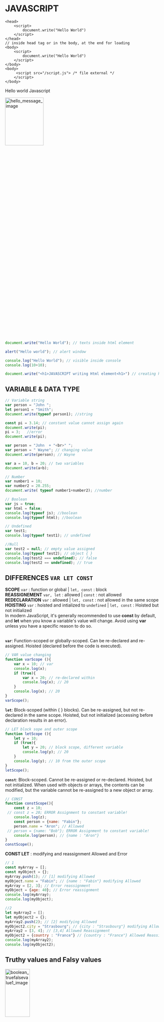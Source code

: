# JAVASCRIPT 

```JS
<head>
    <script>
        document.write("Hello World")
    </script>
</head>
// inside head tag or in the body, at the end for loading 
<body>
    <script>
        document.write("Hello World")
    </script>
</body>
<body>
     <script src="/script.js"> /* file external */
    </script>
</body>
```

Hello world Javascript<br>

<img src="images/hello_message.PNG" alt="hello_message_image" width="50%" height="20%"><br>

```js
document.write("Hello World"); // texts inside html element

alert("Hello world"); // alert window

console.log("Hello World"); // visible inside console
console.log(10+10);

document.write("<h1>JAVASCRIPT writing Html element<h1>") // creating html tag 
```

## VARIABLE & DATA TYPE

```js
// Variable string
var person = "John ";
let person1 = "Smith";
document.write(typeof person1); //string

const pi = 3.14; // constant value cannot assign again
document.write(pi); 
pi = 3;   //error
document.write(pi); 

var person = "John  + "<br>" ";
var person = " Wayne"; // changing value
document.write(person); // Wayne

var a = 10, b = 20; // two variables
document.write(a+b);

// Number
var number1 = 10;
var number2 = 20.255;
document.write( typeof number1+number2); //number

// Boolean
var js = true;
var html = false;
console.log(typeof js); //boolean
console.log(typeof html); //boolean

// Undefined
var test1;
console.log(typeof test1); // undefined

//Null
var test2 = null; // empty value assigned
console.log(typeof test2); // object { }
console.log(test2 === undefined); // false
console.log(test2 == undefined); // true
```
## DIFFERENCES `VAR LET CONST`
**SCOPE** `var` : function or global | `let, const` : block<br>
**REASSIGNEMENT** `var, let` : allowed | `const` : not allowed<br>
**REDECLARATION** `var` : allowed | `let, const` : not allowed in the same scope<br>
**HOISTING** `var` : hoisted and intialized to `undefined` | `let, const` : Hoisted but not initialized<br>
In modern JavaScript, it's generally recommended to use **const** by default, and **let** when you know a variable's value will change. Avoid using **var** unless you have a specific reason to do so.<br>
<br>

**`var`**: Function-scoped or globally-scoped. Can be re-declared and re-assigned. Hoisted (declared before the code is executed).<br>

```js
// VAR value changing
function varScope (){
    var x = 10; // var
    console.log(x);
    if (true){
        var x = 20; // re-declared within 
        console.log(x); // 20
    }
    console.log(x); // 20
}
varScope();
```
**`let`**: Block-scoped (within { } blocks). Can be re-assigned, but not re-declared in the same scope. Hoisted, but not initialized (accessing before declaration results in an error).<br>

```js
// LET block sope and outer scope
function letScope (){
    let y = 10;
    if (true){
        let y = 20; // block scope, different variable
        console.log(y); // 20
    }
    console.log(y); // 10 from the outer scope
}
letScope();
```
**`const`**: Block-scoped. Cannot be re-assigned or re-declared. Hoisted, but not initialized. When used with objects or arrays, the contents can be modified, but the variable cannot be re-assigned to a new object or array.<br>

```js
// CONST
function constScope(){
    const z = 10;
 // const z = 20; ERROR Assignment to constant variable!
    console.log(z);
    const person = {name: "Fabin"};
    person.name = "Aron"; // Allowed
 // person = {name: "Bob"}; ERROR Assignment to constant variable!
    console.log(person); // {name : "Aron"}
}
constScope();
```

**CONST LET** : modifying and reassignment Allowed and Error

```js
// 1
const myArray = [];
const myObject = {};
myArray.push(1); // [1] modifying Allowed
myObject.name = "Fabin"; // {name : "Fabin"} modifying Allowed
myArray = [2, 3]; // Error reassignment
myObject = {age: 40}; // Error reassignment
console.log(myArray);
console.log(myObject);

//2
let myArray2 = [];
let myObject2 = {};
myArray2.push(2); // [2] modifying Allowed
myObject2.city = "Strasbourg"; // {city : "Strasbourg"} modifying Allowed
myArray2 = [3, 4]; // [3,4] Allowed Reassignment
myObject2 = {country : "France"} // {country : "France"} Allowed Reassignment
console.log(myArray2);
console.log(myObject2);
```

## Truthy values and Falsy values <br>

<img src="images/boolean_truefalsevalue1.PNG" alt="boolean_truefalsevalue1_image" width="40%" height="20%"><br>

Truthy values : `numbers > 0, 'abs' not empty string('a space inside a string is true as well'), {} objects, arrays[], function(){}, date()`. <br>
Falsy values : `0, '', undefined, null, Nan`. <br>

```js
// Boolean false values
console.log(Boolean(0));
console.log(Boolean(''));
console.log(Boolean(undefined));
console.log(Boolean(null));
console.log(Boolean(NaN));

// Boolean true values
console.log(Boolean(2));
console.log(Boolean('abs'));
console.log(Boolean({}));
```
In a condition always return a boolean value true or false.
```js
// 1
const chocolates = 0;
if(chocolates){
    console.log('Yes I have chocolates');
}else{
    console.log('No I dont have anything'); // if condition false so this runs
}

// 2
let fruitName;
if(fruitName){
    console.log('Fruit name available');
}else{
    console.log('No fruit name available'); // if condition false so this runs
}

// 2.1
let fruitName = 'Apple'; // codition is true here, if runs
```
**Not ! symbole** converting false values into true for execution. <br>
<img src="images/boolean_falsevalueto_true.PNG" alt="boolean_falsevalueto_true_image" width="60%" height="20%"><br>

```js
// 1
a = 0;
b = "";
c = undefined;
d = null;
e = NaN;
if(!a && !b && !c && !d && !e){ // conditions are true
    console.log("a: " +a, "b: " +b, "c: " +c, "d: " +d, "e: " +e);
}else{
    console.log("Else one of this condition is turning false here!")
}

// 2
let data = 'DataPassing';
if(!data){
    console.log(`Sorry! no records`);
}else{
    console.log(`Do something ${data}`);  // execute here, condition False
}
```

## Undefined - Null

```js
let a;
let b = null;

myFunction(a); // calls the myFunction with the value of a, which is undefined.
myFunction(b); // calls the myFunction with the value of b, which is null.
function myFunction(DefualtVal){
    console.log(DefualtVal);
}

// 2
myFunction(a); // 10
myFunction(b); // null
function myFunction(DefualtVal = 10){
    console.log(DefualtVal);
}
```

## OPERATOR <br>
`Arithmetic Operators` : <br>
**`+`** Addition <br>
**`-`** Substraction <br>
**`*`** Multiplication <br>
**`/`** Division <br>
**`%`** Modulus <br>
**`++`** Increment <br>
**`--`** Decrement <br>
**`**`** Exponentiation <br>

```js
var a = 10;
var b = 20;
document.write(a+b); // 30
document.write(a-b); // -20
document.write(a/b); // 0.5
document.write(a*b); // 200
document.write(10/3); // 1 remainder
document.write(20/3); // 2 remainder

var a = 20;
a++; // a = a+1;
document.write(a); // 21

var a = 20;
a--; // a-1
document.write(a); // 19

document.write(3 ** 2); // 9 squre
document.write(3 ** 3); // 27 cube
```

## `Assignment Operators` : <br>
`=` Assign: **x = 10** <br>
`+=` Add and Assign:  **x += 4** -> x= x + 4 <br>
`-=` Substract and Assign:  **x -= 4** -> x= x - 4 <br>
`*=` Multiply and Assign:  **x `*=` 4** -> x= x * 4 <br>
`/=` Divide and Assign:  **x /= 4** -> x= x / 4 <br>
`%=` Modulus and Assign:  **x %= 4** -> x= x % 4 <br>

```js
// +=
var a = 10;
var b = a += 4;
document.write(b); // 14

// *=
var a = 10;
var b = a *= 4;
console.log(b); // 40

// /=
var a = 10;
a /= 4;
document.write(a); // 2.5

// %=
var a = 10;
a %= 4;
document.write(a); // 2 remainder
```

## `Comarison Operators` : <br>
`==` Equal to: **a == b** <br>
`===` Identical: **a === b** <br>
`!=` Not equal to: **a != b** <br>
`>` Greater than: **a > b** <br>
`<` Less than: **a < b** <br>
`>=` Greater than or equal to: **a >= b** <br>
`<=` Less than or equal to: **a <= b** <br>

```js
/*  == Loose Equality: Checks if values are equal (may convert data types).
    === Strict Equality: Checks if values and data types are equal (no conversion).*/

// ==
var a = 20;
var b = 10;
document.write(a == b); // false (b=20 //true)

// === datatype
var a = 20;
var b = "20";
document.write(a === b); // false (datatype b is a string but a==b true)

var a = 10;
var b = 20;
document.write(a != b); // true
document.write(a > b); // false
document.write(a >= b); // false
```
## Type Coercion <br>
`String Coercion`: It occurs when the string is combined with the non-string using (+). JavaScript converts numbers and booleans into strings before concatenation.<br>
`Number Coercion`: JavaScript converts the string into a number before operating.<br>
`Boolean Coercion`: JavaScript treats the true value as ‘1’ and the false value as ‘0’.<br>
```js
// String Coercion
console.log("5" + 2); // "52"
console.log("5" + true); // "5true"

// Number Coercion
console.log("5" - 2); // 3
console.log("5" * 2); // 10
console.log("10" / "2");  // 5

// Boolean Coercion
console.log(Boolean("hello")); // true
console.log(Boolean(0)); // false
console.log(Boolean([])); // true

// ==
console.log(0 == "0"); // true
console.log(0 == false); // true
console.log(" " + 0 == 0); // true

// Null
console.log(null == undefined); // true
console.log(null === undefined); // false
console.log(null + 1); // 1

// NaN : NaN is not equal to itself, so the isNaN() function is the preferred way to check for NaN
console.log(NaN == NaN); // false
console.log(isNaN(NaN)); // true
```
Best Practices
```js
// Best Practices
console.log(5 === "5"); // false

console.log(Number("123")); // 123

// only non-null and defined values are considered valid.
if(value !== null && value !== undefined){
    console.log("Value exist");
}

console.log(parseInt("42px")); // 42

console.log(parseFloat("3.14abc")); // 3.14

// check if a value is NaN instead of comparing it directly
if(isNan(value)){
    console.log("Invalid number");
}
```

## LOGICAL OPERATOR <br>
`&&` Logical **and**: True -> **Both statements are true** <br>
`||` Logical **or**: True -> **One of the statement is true** <br>
`!` Logical **not**: **Opposite result** <br>

```js
// && :both or many conditions
var a = 10;
var b = 20;
document.write(a == 10 && b == 20); // true document.write(true)

// || pipe or OR :any of one codition true check
var a = 50;
var b = 20;
document.write(a == 10 || b == 20); // true

// ! Opposite result
var a = 50;
var b = 20;
document.write(!(b == 20)); // false 
```
## IF ELSE conditional statement <br>
Once an if or else if condition is true, the remaining conditions in the chain are not evaluated. After a true condition is found, the rest of the else if and else blocks are skipped entirely.
```js
if (condition true) {
    execute;
    }
```
```js
// 1
var a = 0;
if(a > 0){
    document.write("Positive number");
}else if(a < 0){
    document.write("Negative number");
}else{
    document.write("Its Zero");
}

// 2 if if if every condition
var a = 1;
var b = 2;
var c = 3;

if(a > 0){
    document.write("Value is " + a + "<br>"); // + string concatenation
}
if(b > 0){
    document.write(`Value is  ${b} <br>`); // ` template literals
}
if(c > 0){
    document.write(`Valus is ${c} <br>`);
}
```

## SWITCH <br>
Each `case label` got specific value. If the `expression's value is strictly equal (===)` to value1, the code will be executed.<br>
If omit `break`, the code will "fall through" to the next case, even if its value doesn't match the expression (unless you intentionally want fall-through behavior) <br>
`default` label is optional. It specifies the code to execute if the expression doesn't match any of the case values. <br>

```js
switch (expression){
    case value1:
        code 1; // execute if expression === value1
        break;
    case value2:
        code 2;
        break;
    case value3:
        code 3;
        break;
    default:
        code default;
        break;
}
```
```js
// 1
var a = "a";

switch(a){
    case "A":
        document.write("Apple"); // "A" Apple 
        break;
    case "B":
        document.write("Butter");
        break;
    case "C":
        document.write("Cat");
        break;
    default:
        document.write("Nothing matching"); // "a" false
}

// 2
let day = 2;
let dayName; //

switch(day){
    case 1:
        dayName = "Monday";
        break;
    case 2:
        dayName = "Friday";
        break;
    default:
        dayName = "Invalid day";
}
document.write(`${dayName}`); // Friday

// 3 true boolean
let score = 85;
let grade;

switch(true){
    case score >= 90:
        grade = 'A';
        break;
    case score >= 80:
        grade = 'B';
        break;
    default:
        grade = c;
}
document.write(grade); // B

// 4 using function
function getStatus(code){
    switch(code * 2){
        case 200:
            return "OK";
        case 404:
            return "Not Found";
        default:
            return "Unknown";
    }
}
document.write(getStatus(100)); // OK
```

## LOOP
Run the same code over and over again, each time with a different value. <br>
`for` - loops through a block of code a number of times. <br>
`while` - loops through a block of code while a specified condition is true. <br>
`do/while` - also loops through a block of code while a specified condition is true. <br>
`foreach` - 
`for/in` - loops through the properties of an object. <br>
`for/of` - loops through the values of an iterable object. <br>

```js
for (initialization; condition; update){
    code to be executed;
}
```
```js
// for
for(let i=1; i<=5; i++){
    document.write(i + "<br>"); // 12345
}
```
```js
// while
var i = 10;
while(i >= 5){
    document.write(i + "<br>"); // 10 9 8 7 6 5
    i--;
}
```
```js
// do while
var i = 10;
do{
    document.write(i + "<br>"); // 10 9 8 7 6 5
    i--;
}while (i >= 5);
```

## OBJECT
**FOR IN** <br>
for...in is designed for iterating over object properties, not arrays (although it can be used with arrays, it's generally not recommended). <br>

```js
for (var keyvalue in object){
    code to be executed
}
```
```js
var myObject2 = {
    firstname: "Fabin",
    lastname: "Riza",
    Age: 40,
    emai: "fabinriza1@yahoo.co.in"
};
for(key in myObject2){
    document.write(myObject2[key]); // Fabin bla ....!
}
```
```js
// function inside
var myObject = {
    firstname: 'Fabin',
    lastname: 'Riza',
    age: 40,
    email: 'fabinriza1@yahoo.co.in',
    hobies: ['Run', 'Gym', 'Ride'],
    living: {
        'city': 'Strasbourg',
        'country': 'France'
    },
    salary: function(){
        return 200000;
    },
    fullname: function(){
        return this.firstname + " " + this.lastname;
    }
};
 document.write(myObject.fullname()); // Fabin Riza
 document.write(myObject.living.city); // Strasbourg
```
another way to make object
```js
var person = new Object();
person.firstname = 'Fabin';
person.lastname = 'Riza';
person.age = 25;
person.fullname = function(){
    return this.firstname + " " + this.lastname;
};
document.write(person.firstname); // Fabin
document.write(person.fullname()); // Fabin RIza
```
```js
// function checked, if else and Ternery
var myObject = new Object();
myObject.firstname = 'Fabin';
myObject.lastname = 'Riza';
myObject.age = 25;
myObject.fullname = function(){
    return this.firstname + " " + this.lastname;
};
for(var key in myObject){
    if(typeof myObject[key] === 'function'){
        document.write(key +" : "+ myObject[key]() + "<br>");
    }else{
        document.write(key +" : "+ myObject[key] + "<br>");
    }
}

// 2 
for (var key in myObject){
    let value = (typeof myObject[key] === 'function') ? myObject[key]() : myObject[key];
    document.write(key + " : " + value + "<br>");
}
```
## FUNCTION <br>
```js
function name(parameter){
}
name(argument);
```
**...rest parameter**<br>
Rest parameter `(...name)`: collects idefinite arguments into an array, must be the last parameter. Useful when argument count is unknown.
```js
function calcultaCart(...num){
    return num;
}
document.write(calcultaCart(20,40,15,24));
```
```js
// default value in parameter and overwriting
function hello(firstname = "defaultvalue1", lastname = "defualtvalue2"){
    document.write("Hi " +firstname+ " " +lastname)
}
hello(); // without values, Hi defualtvalue1...
hello("fabin", "riza"); // Hi Fab.... overwriting
```
```js
// return
function sum(num1, num2) {
    return num1+ num2;
}
var resultFunction = sum(1,2); // value returned to this function and stored in a variable
document.write(resultFunction);  // 3

// 2
function sum(math, econ, comp){
    let sum = math + econ + comp;
    return sum
}
function percentage(total){
    let percent = total/300 * 100;
    document.write(percent + " %"); // 76.6 %
}
let totalMark = sum(80, 70, 80);
percentage(totalMark);
```

## Return
The return value can be of any data type, including numbers, strings, objects, arrays or even functions.
```js
let res1 = fun(10,20);
function fun(x,y){
    x+y;
}
console.log(res1); // undefined 

// return
let res1 = fun(10,20);
function fun(x,y){
    return x+y;
}
console.log(res1); // 30 !!!
```

```js
// return
function calculateFactorial(number){
    if(isNaN(number) || number < 0){
        return 'Invalid input !' // if true result = Invalid input !
    }
    if(number === 0 || number === 1){
        return 1;
    }
    let factorial = 1;
    for(let i=2; i<=number; i++){
        factorial *= i;
    }
    return factorial;
}
const result = calculateFactorial(4); // 4!=4∗3∗2∗1=24
console.log(result);
```
```js
// return
let res = fun();
function fun(){
    let i = 1;
    while(i){
        document.write(i+"<br>"); //1 2 3 4
        if(i === 4){
            return;
        }
        document.write(i+"<br>"); //1 2 3
        i++
    }
    document.write("Hello"); // return avoid this execution 
}
```

```js
// RETURN: arrays or objects are used to return MULTIPLE VALUE
function getData(){
    let firstname = 'Fabin ',
    lastname = 'Riza ',
    age ='40 ',
    occupation = 'Developpeur '

    return [firstname, lastname, age, occupation] // return multiple values
}
const [firstname, lastname, age, occupation] = getData();  // values 
document.write(`F : ${firstname} L : ${lastname} A : ${age} W : ${occupation}`);

```

## Callback
```JS
// 3 callback included anonymous 
// 100 Hello 60 HI 60 blabla
function sayHello(){
    document.write("Hello <br>");
}
function sayHi(){
    document.write("Hi <br>")
}
function add(num1, num2, callback){     // callback
    document.write(num1 + num2 + " ");
    callback();
}
let a = 80;
let b = 20;
add(a, b, sayHello); // 100 Hello
add(50, 10, sayHi); // 60 HI 
add(50, 10, function(){
    document.write("anonymous function"); // 60 blabla
});
```

## ARRAY <br>
```js
var animal = ["Elephant", "Lion", "Cat"];
animal [0] = "Dog"; // replaced index 0
animal [3] = "Fish";
animal.push("Fox", "Cheetah")
animal.shift(); // delete first element
animal.pop(); // delete last element
animal.sort(); // alphabet order/ numerical
animal.splice(2, 1); // from index 2 remove 1 element (position, numbers of values removed)
animal.splice(1, 0, "Crow", "Eagle"); // adding element from 1
animal.splice(4); // from index 4 remove values till the end 

 for(var i=0; i<animal.length; i++){
     document.write(animal[i] +"<br>"); // index number to print value
 }
 console.log(animal); // array(length:4) 0:"Cat" 1:"Crow"
```
**FOR FOREACH FOROF SPREAD**
```js
let myArray = ['a','b','c'];
for (let i=0; i<myArray.length; i++){
    console.log(myArray[i]);
}
myArray.forEach(element => {
    console.log(element);
})
for(const element of myArray) {
    console.log(element);
}
console.log( ...myArray); // SPREAD prints all the elements in oneline
```
**FOREACH**
```js
// foreach value
var animalArray = ["Monkey", "Fish", "Tiger"];
animalArray.forEach(function(value) {
    document.write(`${value} <br>`); // Monkey Fish Tiger
});

// foreach value index
animalArray.forEach(function(arrayValue, arrayIndex) {
    document.write(`${arrayIndex} : ${arrayValue} <br>`); // 0: Monkey 1: Fish 2: Tiger
});

// foreach outside function
animalArray.forEach(loop);
function loop(arrayValue, arrayIndex) {
    document.write(`${arrayIndex} : ${arrayValue} <br>`);
}
```

`JSON.stringify( )`
```js
let myArray = ['a',null,undefined, true, false, 'c'];
document.write(JSON.stringify(myArray)); // ["a",null,null,true,false,"c"]
```
**STRING**
```js
let text = "FABIN RIZA";
document.write(text.length); // 10
document.write(text[0]); // F
document.write(text.charAt(1)); // A
document.write(text.replace("I", "i")); 
document.write(text.slice(2,5)) // BIN
console.log(mytext.split(" ")); // space " ", array(2) ["FABIN" "RIZA"]
console.log(mytext.split("")); // no space "", array(10) ["F""" "space" """A"]
```

Split and array destructuring
```js
const dateString = "26-03-2025";
const [day, month, year] = dateString.split("-");
console.log(` Date:${day} M:${month} Y:${year}`); // Date:26 M:03 Y:2025
```
MATH object
```js
let a = 100;
document.write(Math.sqrt(a)); // 10 square root
document.write(Math.abs(a)); // absolute, negative value to absolute 
document.write(Math.min(10, 3, 20, 30)); // 3
document.write(Math.max(10, 3, 20, 30)); // 30
document.write(Math.pow(2,10)); // 4 POWER (squre, qube)1024
document.write(Math.floor(6.9)); // 6
document.write(Math.ceil(6.1)); // 7
document.write(Math.round(6.5)); // Round 6.4=6 6.5=7
document.write(Math.random()); // 0 to 1 random numbers 0.1225blabla

let r = Math.random();
let rounded = Math.floor(r*10);
document.write(rounded); // 1 to 10 any random numbers
```

## `D O M`  :Document object model

The HTML DOM is an API that represents web pages as objects. Browsers create it when loading pages, allowing JavaScript to manipulate HTML elements, attributes, CSS and events.
```html
<!-- DOM TREE hierarchy 
parent child relationships between elements
each element is a node in the tree
Text content is also represented as nodes
Attributes: The id="myDiv" is an attribute of the <div> element.
DOM represents the page in browser memory, so JS can access and manipulate all of these nodes
-->
Document
  |
  <html>
  |   |
  |   <head>
  |   |   |
  |   |   <title>
  |   |       |
  |   |       "My Web Page" (text node)
  |   |
  |   <body>
  |       |
  |       <h1>
  |       |   |
  |       |   "Welcome!" (text node)
  |       |
  |       <p>
  |       |   |
  |       |   "This is a paragraph." (text node)
  |       |
  |       <div id="myDiv">
  |           |
  |           <ul>
  |               |
  |               <li>
  |               |   |
  |               |   "Item 1" (text node)
  |               |
  |               <li>
  |                   |
  |                   "Item 2" (text node)
```

Accessing Document object

```js
getElementById() - Element Object
getElementByName() - Html Collection
getElementByTagName() - Html Collection
getElementByClassName()
// QuerySelectorAll
css Selectors()
document.querySelector() - Element Object
document.querySelectorAll() - Node List
```

```js
// Adding content in to h1
var myH1 = document.getElementById("id_h1");
myH1.innerHTML = "Fabin riza";
myH1.style.color = "blue";

// Accessing with class name, class group - html collection(2) like array. Represented with index number
var myClass1 = document.getElementsByClassName("class_1");
console.log(myClass1);
myClass1[0].innerHTML = "Class [0]"; // 0 position from the group class_1 

// HTML any element group byTagname
var myTagName = document.getElementsByTagName("h2"); 
myTagName[0].innerHTML = "Tag name changed" // 0 positioned h2 element

// ByName: text from first input and onclick function to span
var myByname = document.getElementsByName("text_input")[0]; // Node list similar html collection list
var idSpan= document.getElementById("input_span");
function message(){
    idSpan.innerHTML = "Hi " + myByname.value;
}
```
**HtmlCollection vs NodeList** <br>

**`Html collection`** is collection of element of nodes only : can contain only one type of node, and that one type of node is element node. Difference : Html collection can be accessed by their name, by the id or by the index number within that collection.<br>
**`Node List`** is collection of nodes only : NodeList can contain any Node Type. That means within its collection it can have text nodes, comment nodes, element nodes etc. Difference : A Node list item can only be accessed by their index number<br>
Html collections are live and node list items are typically static.

```js
<ul>
    <li>Item 1</li>
    <li>Item 2</li>
    <li>Item 3</li>
</ul>

// 1. HTMLCollection : live
let listItem = document.getElementsByTagName('li');
console.log(listItem); // HTMLCollection(3) [li, li, li]
console.log(listItem.length); // 3

listItem[0].parentNode.appendChild(document.createElement('li')); // one li added and its Live
console.log(listItem); // HTMLCollection(4) [li, li, li, li]
console.log(listItem.length); // 4

// 2. NodeList querySelectorAll : static
let listItem = document.querySelectorAll('li');
console.log(listItem); // NodeList(3) [li, li, li]
console.log(listItem.length); // 3

listItem[0].parentNode.appendChild(document.createElement('li')); //its still static at the console but on browser ok
console.log(listItem); // NodeList(3) [li, li, li]
console.log(listItem.length); // 3

// Updated NodeList
let listItem = document.querySelectorAll('li'); // 3 times li
listItem[0].parentNode.appendChild(document.createElement('li')); // 1 li added
listItem = document.querySelectorAll('li'); // again calling for update
console.log(listItem); // NodeList(4) [li, li, li, li]
console.log(listItem.length); // 4
```

**Creat and Delete**

```js
/* <input type="button" value="Create" onclick="creat()">
<input type="button" value="Remove" onclick="remove()"></input>  */


// creat element span and delete
let myspanCreated = document.createElement('span');
function creat(){
    myspanCreated.innerHTML = "Now click remove";
    document.body.appendChild(myspanCreated);
}
function remove(){
    myspanCreated.remove(); 
}
```

**Creat Events**

```js
/* <span id="eventid">Create Events</span>
<input type="button" id="eventbutton" value="Color"> */

// Creat Events
let myEvent = document.getElementById('eventid');
let myEventbutton = document.getElementById('eventbutton');
myEvent.addEventListener('mouseover', changeBackground);
myEventbutton.addEventListener('click', changeColor);
function changeBackground(){
    myEvent.style.backgroundColor = 'Red';
}
function changeColor(){
    myEvent.style.color = 'yellow';
}
```

## **`Object Oriented`**

```js
let employee = {
    name: "Fabin",
    position: "Developpeur",
    salary: 5000,
    getSalary: function(){
        document.write("Salary of "+this.name+" is "+this.salary+ " as a "+this.position);
    }
}
employee.getSalary(); // Salary of Fabin is 5000 as a Developpeur
```
